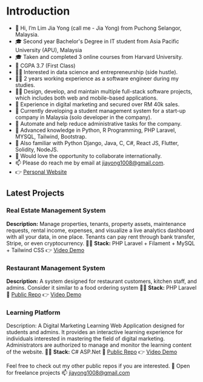 # Introduction
- 👋 Hi, I’m Lim Jia Yong (call me - Jia Yong) from Puchong Selangor, Malaysia.
- 🎓 Second year Bachelor's Degree in IT student from Asia Pacific University (APU), Malaysia
- 🎓 Taken and completed 3 online courses from Harvard University.
- 💯 CGPA 3.7 (First Class)
- 👩‍💻 Interested in data science and entrepreneurship (side hustle).
- 👩‍💻 2 years working experience as a software engineer during my studies.
- 👩‍💻 Design, develop, and maintain multiple full-stack software projects, which includes both web and mobile-based applications.
- 💸 Experience in digital marketing and secured over RM 40k sales.
- 📍 Currently developing a student management system for a start-up company in Malaysia (solo developer in the company). 
- 📍 Automate and help reduce administrative tasks for the company.
- 🌱 Advanced knowledge in Python, R Programming, PHP Laravel, MYSQL, Tailwind, Bootstrap.
- 🌱 Also familiar with Python Django, Java, C, C#, React JS, Flutter, Solidity, NodeJS.
- 💞️ Would love the opportunity to collaborate internationally.
- 📫 Please do reach me by email at jiayong1008@gmail.com.
- 👉 [Personal Website](https://jiayong1008.github.io/)

## Latest Projects
### Real Estate Management System
**Description:** Manage properties, tenants, property assets, maintenance requests, rental income, expenses, and visualize a live analytics dashboard with all your data, in one place. Tenants can pay rent through bank transfer, Stripe, or even cryptocurrency. 
👩‍💻 **Stack:** PHP Laravel + Filament + MySQL + Tailwind CSS
👉 [Video Demo](https://youtu.be/_FppxtlTwSA)

### Restaurant Management System
**Description:** A system designed for restaurant customers, kitchen staff, and admins. Consider it similar to a food ordering system 
👩‍💻 **Stack:** PHP Laravel
🔗 [Public Repo](https://github.com/jiayong1008/laravel-zen-sushi)
👉 [Video Demo](https://youtu.be/jOz4F5gLhxg)

### Learning Platform 
Description: A Digital Marketing Learning Web Application designed for students and admins. It provides an interactive learning experience for individuals interested in mastering the field of digital marketing. Administrators are authorized to manage and monitor the learning content of the website. 
👩‍💻 **Stack:** C# ASP.Net
🔗 [Public Repo](https://github.com/jiayong1008/net-digital-marketing)
👉 [Video Demo](https://youtu.be/Lf7WL2TUAEA)

Feel free to check out my other public repos if you are interested. 
🤝 Open for freelance projects
📫 jiayong1008@gmail.com
<!---
jiayong1008/jiayong1008 is a ✨ special ✨ repository because its `README.md` (this file) appears on your GitHub profile.
You can click the Preview link to take a look at your changes.
--->
